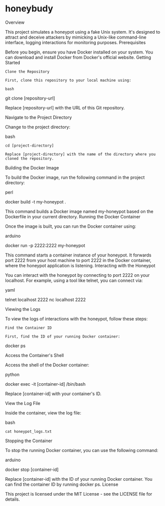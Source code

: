 # honeybudy

Overview

This project simulates a honeypot using a fake Unix system. It's designed to attract and deceive attackers by mimicking a Unix-like command-line interface, logging interactions for monitoring purposes.
Prerequisites

Before you begin, ensure you have Docker installed on your system. You can download and install Docker from Docker's official website.
Getting Started

    Clone the Repository

    First, clone this repository to your local machine using:

    bash

git clone [repository-url]

Replace [repository-url] with the URL of this Git repository.

Navigate to the Project Directory

Change to the project directory:

bash

    cd [project-directory]

    Replace [project-directory] with the name of the directory where you cloned the repository.

Building the Docker Image

To build the Docker image, run the following command in the project directory:

perl

docker build -t my-honeypot .

This command builds a Docker image named my-honeypot based on the Dockerfile in your current directory.
Running the Docker Container

Once the image is built, you can run the Docker container using:

arduino

docker run -p 2222:2222 my-honeypot

This command starts a container instance of your honeypot. It forwards port 2222 from your host machine to port 2222 in the Docker container, where the honeypot application is listening.
Interacting with the Honeypot

You can interact with the honeypot by connecting to port 2222 on your localhost. For example, using a tool like telnet, you can connect via:

yaml

telnet localhost 2222
nc localhost 2222

Viewing the Logs

To view the logs of interactions with the honeypot, follow these steps:

    Find the Container ID

    First, find the ID of your running Docker container:

docker ps

Access the Container's Shell

Access the shell of the Docker container:

python

docker exec -it [container-id] /bin/bash

Replace [container-id] with your container's ID.

View the Log File

Inside the container, view the log file:

bash

    cat honeypot_logs.txt

Stopping the Container

To stop the running Docker container, you can use the following command:

arduino

docker stop [container-id]

Replace [container-id] with the ID of your running Docker container. You can find the container ID by running docker ps.
License

This project is licensed under the MIT License - see the LICENSE file for details.
